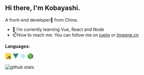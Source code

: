 <h2> Hi there, I'm Kobayashi. </h2>

A front-end developer🎯 from China.
- 🌱 I’m currently learning Vue, React and Node
- 📫How to reach me: You can follow me on [juejin](https://juejin.cn/user/2189882893286808) or [linwene.cn](https://linwene.cn)

**Languages:**  

<code><img height="20" src="https://raw.githubusercontent.com/github/explore/80688e429a7d4ef2fca1e82350fe8e3517d3494d/topics/javascript/javascript.png"></code>
<code><img height="20" src="https://raw.githubusercontent.com/github/explore/80688e429a7d4ef2fca1e82350fe8e3517d3494d/topics/vue/vue.png"></code>
<code><img height="20" src="https://raw.githubusercontent.com/github/explore/80688e429a7d4ef2fca1e82350fe8e3517d3494d/topics/react/react.png"></code>
<code><img height="20" src="https://raw.githubusercontent.com/github/explore/80688e429a7d4ef2fca1e82350fe8e3517d3494d/topics/nodejs/nodejs.png"></code>

![github stats](https://github-readme-stats.vercel.app/api?username=linwene&show_icons=true)

